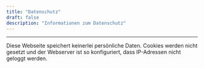 ```yaml
---
title: "Datenschutz"
draft: false
description: "Informationen zum Datenschutz"
---
```


---

Diese Webseite speichert keinerlei persönliche Daten. Cookies werden nicht gesetzt und der Webserver ist so konfiguriert, dass IP-Adressen nicht geloggt werden.
